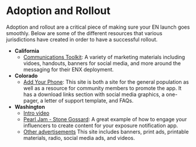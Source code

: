 # Adoption and Rollout

Adoption and rollout are a critical piece of making sure your EN launch goes smoothly. Below are some of the different resources that various jurisdictions have created in order to have a successful rollout.

* **California**
    * [Communications Toolkit](https://www.cdph.ca.gov/Programs/OPA/Pages/Communications-Toolkits/notify.aspx): A variety of marketing materials including vidoes, handouts, banners for social media, and more around the messaging for their ENX deployment. 
* **Colorado**
    * [Add Your Phone](https://www.addyourphone.com): This site is both a site for the general population as well as a resource for community members to promote the app. It has a download links section with social media graphics, a one-pager, a letter of support template, and FAQs. 
* **Washington**
    * [Intro video](https://www.youtube.com/watch?v=BHpXuARRsJw&feature=emb_imp_woyt)
    * [Pearl Jam - Stone Gossard](https://www.youtube.com/watch?v=QG5W99tQNJ8): A great example of how to engage your influencers to create content for your exposure notification app. 
    * [Other advertisements](https://coronavirus.wa.gov/partner-toolkit) This site includes banners, print ads, printable materials, radio, social media ads, and videos.
